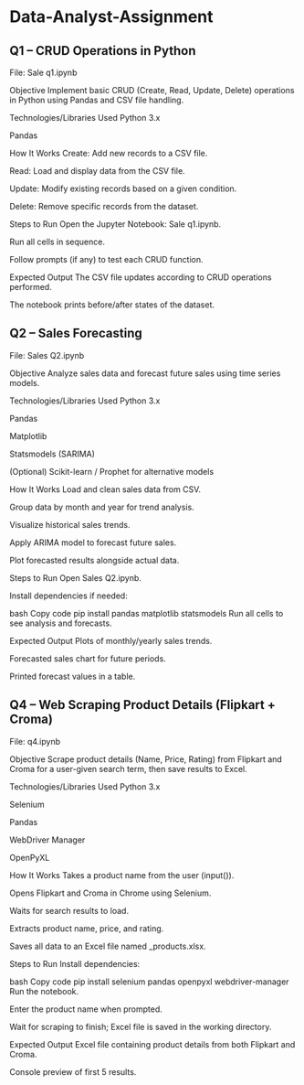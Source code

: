 # Data-Analyst-Assignment
## Q1 – CRUD Operations in Python
File: Sale q1.ipynb

Objective
Implement basic CRUD (Create, Read, Update, Delete) operations in Python using Pandas and CSV file handling.

Technologies/Libraries Used
Python 3.x

Pandas

How It Works
Create: Add new records to a CSV file.

Read: Load and display data from the CSV file.

Update: Modify existing records based on a given condition.

Delete: Remove specific records from the dataset.

Steps to Run
Open the Jupyter Notebook: Sale q1.ipynb.

Run all cells in sequence.

Follow prompts (if any) to test each CRUD function.

Expected Output
The CSV file updates according to CRUD operations performed.

The notebook prints before/after states of the dataset.

## Q2 – Sales Forecasting
File: Sales Q2.ipynb

Objective
Analyze sales data and forecast future sales using time series models.

Technologies/Libraries Used
Python 3.x

Pandas

Matplotlib

Statsmodels (SARIMA)

(Optional) Scikit-learn / Prophet for alternative models

How It Works
Load and clean sales data from CSV.

Group data by month and year for trend analysis.

Visualize historical sales trends.

Apply ARIMA model to forecast future sales.

Plot forecasted results alongside actual data.

Steps to Run
Open Sales Q2.ipynb.

Install dependencies if needed:

bash
Copy code
pip install pandas matplotlib statsmodels
Run all cells to see analysis and forecasts.

Expected Output
Plots of monthly/yearly sales trends.

Forecasted sales chart for future periods.

Printed forecast values in a table.

## Q4 – Web Scraping Product Details (Flipkart + Croma)
File: q4.ipynb

Objective
Scrape product details (Name, Price, Rating) from Flipkart and Croma for a user-given search term, then save results to Excel.

Technologies/Libraries Used
Python 3.x

Selenium

Pandas

WebDriver Manager

OpenPyXL

How It Works
Takes a product name from the user (input()).

Opens Flipkart and Croma in Chrome using Selenium.

Waits for search results to load.

Extracts product name, price, and rating.

Saves all data to an Excel file named <product>_products.xlsx.

Steps to Run
Install dependencies:

bash
Copy code
pip install selenium pandas openpyxl webdriver-manager
Run the notebook.

Enter the product name when prompted.

Wait for scraping to finish; Excel file is saved in the working directory.

Expected Output
Excel file containing product details from both Flipkart and Croma.

Console preview of first 5 results.
